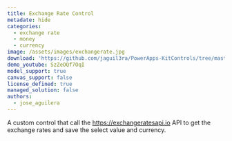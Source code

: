 ```yaml
---
title: Exchange Rate Control
metadate: hide
categories:
  - exchange rate
  - money
  - currency
image: /assets/images/exchangerate.jpg
download: 'https://github.com/jaguil3ra/PowerApps-KitControls/tree/master/src/ExchangeRateControl'
demo_youtube: SzZeOQf7OqI
model_support: true
canvas_support: false
license_defined: true
managed_solution: false
authors:
  - jose_aguilera
---
```


A custom control that call the <a target="_blank" href="https://exchangeratesapi.io">https://exchangeratesapi.io</a> API to get the exchange rates and save the select value and currency.
